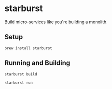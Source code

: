 # starburst

Build micro-services like you're building a monolith.

## Setup
```brew install starburst```

## Running and Building
```starburst build```

```starburst run```
